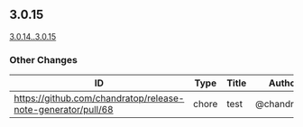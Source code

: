 <!-- Release notes generated using automated workflow -->

## 3.0.15
[3.0.14..3.0.15](https://github.com/chandratop/release-note-generation-demo/compare/3.0.14..3.0.15)
<!--- feat body end -->
<!--- break body end -->
<!--- sop body end -->

</details>
<!--- other header start -->

### Other Changes
<!--- other header end -->
<!--- other body start -->
| ID | Type | Title | Author | JIRA |
| -------------- | -------------- | -------------- | -------------- | -------------- |
| https://github.com/chandratop/release-note-generator/pull/68 | chore | test | @chandratop | N/A |
<!--- other body end -->
